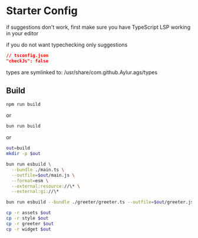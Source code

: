 # Starter Config

if suggestions don't work, first make sure
you have TypeScript LSP working in your editor

if you do not want typechecking only suggestions

```json
// tsconfig.json
"checkJs": false
```

types are symlinked to:
/usr/share/com.github.Aylur.ags/types

## Build

```sh
npm run build
```
or
```sh
bun run build
```
or
```sh
out=build
mkdir -p $out

bun run esbuild \
  --bundle ./main.ts \
  --outfile=$out/main.js \
  --format=esm \
  --external:resource://\* \
  --external:gi://\*

bun run esbuild --bundle ./greeter/greeter.ts --outfile=$out/greeter.js --format=esm --external:resource://\* --external:gi://\*

cp -r assets $out
cp -r style $out
cp -r greeter $out
cp -r widget $out
```
